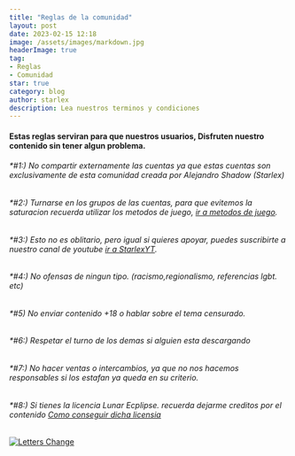 ```yaml
---
title: "Reglas de la comunidad"
layout: post
date: 2023-02-15 12:18
image: /assets/images/markdown.jpg
headerImage: true
tag:
- Reglas
- Comunidad
star: true
category: blog
author: starlex
description: Lea nuestros terminos y condiciones
---
```


#### Estas reglas serviran para que nuestros usuarios, Disfruten nuestro contenido sin tener algun problema.

###### *#1:) No compartir externamente las cuentas ya que estas cuentas son exclusivamente de esta comunidad creada por Alejandro Shadow (Starlex)

###### *#2:) Turnarse en los grupos de las cuentas, para que evitemos la saturacion recuerda utilizar los metodos de juego, [ir a metodos de juego](https://starlex.team/mdj).

###### *#3:) Esto no es oblitario, pero igual si quieres apoyar, puedes suscribirte a nuestro canal de youtube [ir a StarlexYT](https://youtube.com/@bystarlex).

###### *#4:) No ofensas de ningun tipo. (racismo,regionalismo, referencias lgbt. etc)

###### *#5) No enviar contenido +18 o hablar sobre el tema censurado.

###### *#6:) Respetar el turno de los demas si alguien esta descargando 

###### *#7:) No hacer ventas o intercambios, ya que no nos hacemos responsables si los estafan ya queda en su criterio.

###### *#8:) Si tienes la licencia Lunar Ecplipse. recuerda dejarme creditos por el contenido [Como conseguir dicha licensia](https://starlex.team/license)

[![Letters Change](https://readme-typing-svg.demolab.com?font=Fira+Code&pause=1000&color=D200FF&center=true&width=435&lines=Starlex;Desarollador;Gamer;Animetuber;Gamedev;Designer;Escritor+de+blogs;Starlex+%C2%A9+Alejandro+Shadow)](https://bystarlex.us)
